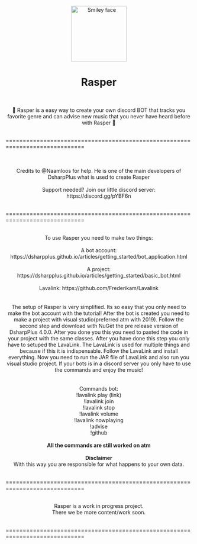 <p align="center"> 
  <img src="https://i.imgur.com/WokKYJC.png" alt="Smiley face" height="150" width="150" left="50">
  <h1 align="center">Rasper</h1>
</p>

<br>
<p align="center"> 👾 Rasper is a easy way to create your own discord BOT that tracks you favorite genre and can advise new music that you never have heard before with Rasper 👾</p>
<br>
=============================================================================<br>
<br>
<br>
<p align="center"> 
Credits to @Naamloos for help.
He is one of the main developers of DsharpPlus what is used to create Rasper
<br>
<br>
Support needed? Join our little discord server:
<br>
https://discord.gg/pYBF6n
<br>
</p>
<br>
=============================================================================<br>
<br>
<p align="center"> 
To use Rasper you need to make two things: <br>
<br>
A bot account: https://dsharpplus.github.io/articles/getting_started/bot_application.html <br>
<br>
A project: https://dsharpplus.github.io/articles/getting_started/basic_bot.html <br>
<br>
Lavalink: https://github.com/Frederikam/Lavalink <br>
<br> 
<br> 
The setup of Rasper is very simplified. Its so easy that you only need to make the bot account with the tutorial! After the bot is created you need to make a project with visual studio(preferred atm with 2019). Follow the second step and download with NuGet the pre release version of DsharpPlus 4.0.0. After you done you this you need to pasted the code in your project with the same classes. After you have done this step you only have to setuped the LavaLink. The LavaLink is used for multiple things and because if this it is indispensable. Follow the LavaLink and install everything. Now you need to run the JAR file of LavaLink and also run you visual studio project. If your bots is in a discord server you only have to use the commands and enjoy the music!
<br>
<br>
<br>
  Commands bot:<br>
  !lavalink play (link)<br>
  !lavalink join<br>
  !lavalink stop<br>
  !lavalink volume<br>
  !lavalink nowplaying<br>
  !advise<br>
  !github<br>
<br>
  <b> All the commands are still worked on atm </b>
  <br>
<br>
  <b> Disclaimer </b><br>
  With this way you are responsible for what happens to your own data.
</p>
<br>
============================================================================= <br>
<br>
<p align="center"> 
Rasper is a work in progress project. <br>
There we be more content/work soon. <br>
</p>
<br>
============================================================================= <br>
<br>

